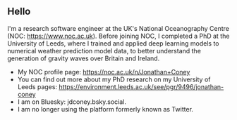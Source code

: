## Hello 

I'm a research software engineer at the UK's National Oceanography Centre (NOC: https://www.noc.ac.uk). 
Before joining NOC, I completed a PhD at the University of Leeds, where I trained and applied deep learning models to numerical weather prediction model data, to better understand the generation of gravity waves over Britain and Ireland.

- My NOC profile page: https://noc.ac.uk/n/Jonathan+Coney
- You can find out more about my PhD research on my University of Leeds pages: https://environment.leeds.ac.uk/see/pgr/9496/jonathan-coney
- I am on Bluesky: jdconey.bsky.social.
- I am no longer using the platform formerly known as Twitter.

<!--
**jdconey/jdconey** is a ✨ _special_ ✨ repository because its `README.md` (this file) appears on your GitHub profile.

Here are some ideas to get you started:

- 🔭 I’m currently working on ...
- 🌱 I’m currently learning ...
- 👯 I’m looking to collaborate on ...
- 🤔 I’m looking for help with ...
- 💬 Ask me about ...
- 📫 How to reach me: ...
- 😄 Pronouns: ...
- ⚡ Fun fact: ...
-->
